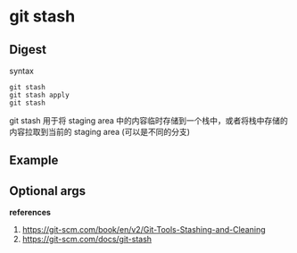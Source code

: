 # git stash

## Digest

syntax

```
git stash
git stash apply
git stash 
```

git stash 用于将 staging area 中的内容临时存储到一个栈中，或者将栈中存储的内容拉取到当前的 staging area (可以是不同的分支)

## Example



## Optional args

**references**

1. https://git-scm.com/book/en/v2/Git-Tools-Stashing-and-Cleaning
2. https://git-scm.com/docs/git-stash